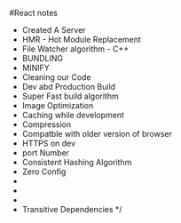#React notes
* Created A Server
 * HMR - Hot Module Replacement
 * File Watcher algorithm - C++
 * BUNDLING
 * MINIFY
 * Cleaning our Code
 * Dev abd Production Build
 * Super Fast build algorithm
 * Image Optimization
 * Caching while development
 * Compression
 * Compatble with older version of browser
 * HTTPS on dev
 * port Number
 * Consistent Hashing Algorithm
 * Zero Config
 *
 *
 *
 * Transitive Dependencies
 */